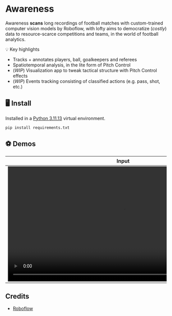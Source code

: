 # Awareness

Awareness **scans** long recordings of football matches with custom-trained computer vision models by Roboflow, with lofty aims to democratize (_costly_) data to resource-scarce competitions and teams, in the world of football analytics.

💡 Key highlights

- Tracks + annotates players, ball, goalkeepers and referees
- Spatiotemporal analysis, in the lite form of Pitch Control
- (_WIP_) Visualization app to tweak tactical structure with Pitch Control effects
- (_WIP_) Events tracking consisting of classified actions (e.g. pass, shot, etc.)

## 🖥️ Install

Installed in a [Python 3.11.13](www.python.org) virtual environment.

```
pip install requirements.txt
```

## ⚽ Demos

Input | Output
:-: | :-:
<video src='https://github.com/codedarrylcode/awareness/raw/refs/heads/main/data/train/08fd33_4.mp4' width=720> | <video src='https://github.com/codedarrylcode/awareness/raw/refs/heads/main/videos/output/tracking_with_radar.mp4' width=720>

## Credits

- [Roboflow](https://github.com/roboflow/sports/tree/main)
